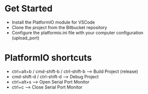 # Get Started

* Install the PlatformIO module for VSCode
* Clone the project from the Bitbucket repository 
* Configure the platformio.ini file with your computer configuration (upload_port)


# PlatformIO shortcuts

* ctrl+alt+b / cmd-shift-b / ctrl-shift-b --> Build Project (release)
* cmd-shift-d / ctrl-shift-d --> Debug Project 
* ctrl+alt+s --> Open Serial Port Monitor
* ctrl+c --> Close Serial Port Monitor